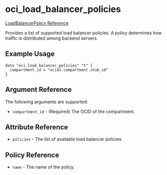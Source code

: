 # oci\_load\_balancer_policies

[LoadBalancerPolicy Reference][ff23fb78]

  [ff23fb78]: https://docs.us-phoenix-1.oraclecloud.com/api/#/en/loadbalancer/20170115/LoadBalancerPolicy/ "LoadBalancerPolicyReference"

Provides a list of supported load balancer policies. A policy determines how traffic is distributed among backend servers.

## Example Usage

```
data "oci_load_balancer_policies" "t" {
  compartment_id = "ocid1.compartment.stub_id"
}
```

## Argument Reference

The following arguments are supported:

* `compartment_id` - (Required) The OCID of the compartment.

## Attribute Reference
* `policies` - The list of available load balancer policies.

## Policy Reference
* `name` - The name of the policy.
